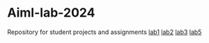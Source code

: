 # Aiml-lab-2024
Repository for student projects and assignments
[lab1](https://github.com/Sairamkundalapalli/Aiml-lab-2024/blob/main/Untitled1.ipynb)
[lab2](https://colab.research.google.com/github/Sairamkundalapalli/Aiml-lab-2024/blob/main/Untitled2.ipynb)
[lab3](https://colab.research.google.com/drive/1fhqOMuFN6VB0IGaX6oppgtS9M0icTVFz?usp=sharing#scrollTo=qNl7IHyEzXco)
[lab5](https://colab.research.google.com/drive/1YlNBBY6-t9o-tRI3T83myOBKqReLCT2E?authuser=0#scrollTo=Pb5mWKUquxbw)

